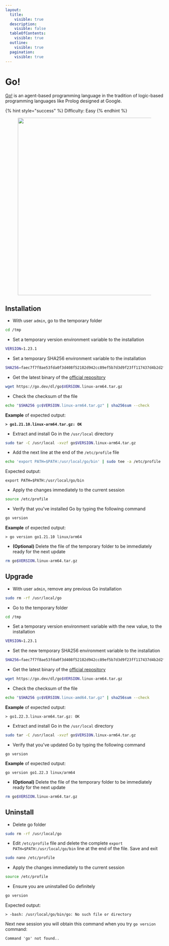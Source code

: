 ```yaml
---
layout:
  title:
    visible: true
  description:
    visible: false
  tableOfContents:
    visible: true
  outline:
    visible: true
  pagination:
    visible: true
---
```


# Go!

[Go](https://github.com/golang/go)[!](https://github.com/golang/go) is an agent-based programming language in the tradition of logic-based programming languages like Prolog designed at Google.

{% hint style="success" %}
Difficulty: Easy
{% endhint %}

<figure><img src="../../.gitbook/assets/golang.png" alt="" width="563"><figcaption></figcaption></figure>

## Installation

* With user `admin`, go to the temporary folder

```bash
cd /tmp
```

* Set a temporary version environment variable to the installation

```bash
VERSION=1.23.1
```

* Set a temporary SHA256 environment variable to the installation

```bash
SHA256=faec7f7f8ae53fda0f3d408f52182d942cc89ef5b7d3d9f23ff117437d4b2d2f
```

* Get the latest binary of the [official repository](https://go.dev/dl/)

```bash
wget https://go.dev/dl/go$VERSION.linux-arm64.tar.gz
```

* Check the checksum of the file

```bash
echo "$SHA256 go$VERSION.linux-arm64.tar.gz" | sha256sum --check
```

**Example** of expected output:

<pre><code><strong>> go1.21.10.linux-arm64.tar.gz: OK
</strong></code></pre>

* Extract and install Go in the `/usr/local` directory

```bash
sudo tar -C /usr/local -xvzf go$VERSION.linux-arm64.tar.gz
```

* Add the next line at the end of the `/etc/profile` file

```bash
echo 'export PATH=$PATH:/usr/local/go/bin' | sudo tee -a /etc/profile
```

Expected output:

```
export PATH=$PATH:/usr/local/go/bin
```

* Apply the changes immediately to the current session

```bash
source /etc/profile
```

* Verify that you've installed Go by typing the following command

```bash
go version
```

**Example** of expected output:

```
> go version go1.21.10 linux/arm64
```

* **(Optional)** Delete the file of the temporary folder to be immediately ready for the next update

```bash
rm go$VERSION.linux-arm64.tar.gz
```

## Upgrade

* With user `admin`, remove any previous Go installation

```bash
sudo rm -rf /usr/local/go
```

* Go to the temporary folder

```bash
cd /tmp
```

* Set a temporary version environment variable with the new value, to the installation

```bash
VERSION=1.23.1
```

* Set the new temporary SHA256 environment variable to the installation

```bash
SHA256=faec7f7f8ae53fda0f3d408f52182d942cc89ef5b7d3d9f23ff117437d4b2d2f
```

* Get the latest binary of the [official repository](https://go.dev/dl/)

```bash
wget https://go.dev/dl/go$VERSION.linux-arm64.tar.gz
```

* Check the checksum of the file

```bash
echo "$SHA256 go$VERSION.linux-amd64.tar.gz" | sha256sum --check
```

**Example** of expected output:

```
> go1.22.3.linux-arm64.tar.gz: OK
```

* Extract and install Go in the `/usr/local` directory

```bash
sudo tar -C /usr/local -xvzf go$VERSION.linux-arm64.tar.gz
```

* Verify that you've updated Go by typing the following command

```
go version
```

**Example** of expected output:

```
go version go1.22.3 linux/arm64
```

* **(Optional)** Delete the file of the temporary folder to be immediately ready for the next update

```bash
rm go$VERSION.linux-arm64.tar.gz
```

## Uninstall

* Delete go folder

```bash
sudo rm -rf /usr/local/go
```

* Edit `/etc/profile` file and delete the complete `export PATH=$PATH:/usr/local/go/bin` line at the end of the file. Save and exit

```bash
sudo nano /etc/profile
```

* Apply the changes immediately to the current session

```bash
source /etc/profile
```

* Ensure you are uninstalled Go definitely

```bash
go version
```

Expected output:

```
> -bash: /usr/local/go/bin/go: No such file or directory
```

Next new session you will obtain this command when you try `go version` command:

```
Command 'go' not found..
```
